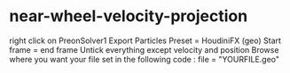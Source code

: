 # near-wheel-velocity-projection
right click on PreonSolver1
Export Particles
Preset = HoudiniFX (geo)
Start frame = end frame
Untick everything except velocity and position
Browse where you want your file
set in the following code : file = "YOURFILE.geo"
